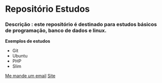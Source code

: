 # Repositório Estudos
### Descrição : este repositório é destinado para estudos básicos de programação, banco de dados e linux.

**Exemplos de estudos**

*  Git
*  Ubuntu
*  PHP
*  Slim


[Me mande um email](mailto:jcsj2010@gmail.com)
[Site](http://www.acrsystem.com.br)

